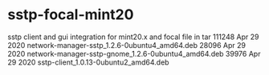# sstp-focal-mint20
sstp client and gui integration for mint20.x and focal
file in tar
111248 Apr 29  2020 network-manager-sstp_1.2.6-0ubuntu4_amd64.deb
 28096 Apr 29  2020 network-manager-sstp-gnome_1.2.6-0ubuntu4_amd64.deb
 39976 Apr 29  2020 sstp-client_1.0.13-0ubuntu2_amd64.deb

